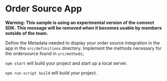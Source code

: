 # Order Source App
**Warning: This sample is using an experimental version of the connect SDK. This message will be removed when it becomes usable by members outside of the team.**

Define the Metadata needed to display your order source integration in the app in the `src/definitions` directory.
Implement the methods necessary for the ordersource found in `src/methods`;

`npm start` will build your project and start up a local server.

`npm run-script build` will build your project.
